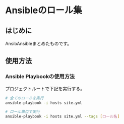 # Ansibleのロール集

## はじめに

AnsibAnsibleまとめたものです。

## 使用方法

### Ansible Playbookの使用方法

プロジェクトルートで下記を実行する。

```bash
# 全てのロールを実行
ansible-playbook -i hosts site.yml

# ロール単位で実行
ansible-playbook -i hosts site.yml --tags [ロール名]
```
